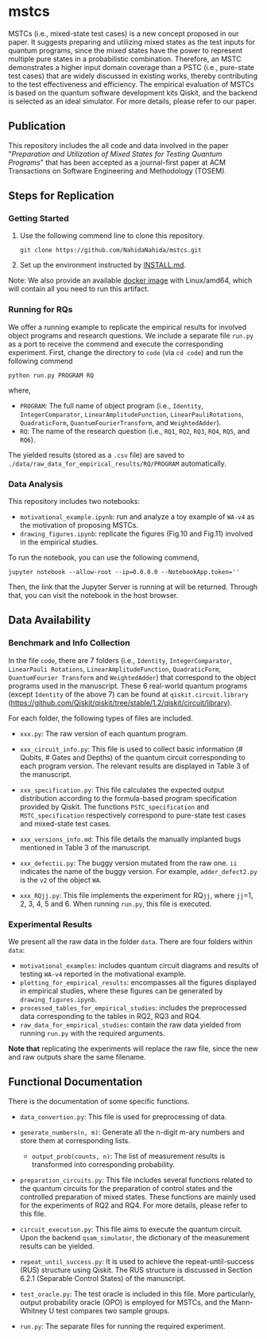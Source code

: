 # mstcs 
MSTCs (i.e., mixed-state test cases) is a new concept proposed in our paper. It suggests preparing and utilizing mixed states as the test inputs for quantum programs, since the mixed states have the power to represent multiple pure states in a probabilistic combination. Therefore, an MSTC demonstrates a higher input domain coverage than a PSTC (i.e., pure-state test cases) that are widely discussed in existing works, thereby contributing to the test effectiveness and efficiency. The empirical evaluation of MSTCs is based on the quantum software development kits Qiskit, and the backend is selected as an ideal simulator. For more details, please refer to our paper.

## Publication

This repository includes the all code and data involved in the paper "*Preparation and Utilization of Mixed States for Testing Quantum Programs*" that has been accepted as a journal-first paper at ACM Transactions on Software Engineering and Methodology (TOSEM).

## Steps for Replication

### Getting Started

1. Use the following commend line to clone this repository.

   ```
   git clone https://github.com/NahidaNahida/mstcs.git
   ```

2. Set up the environment instructed by [INSTALL.md](https://github.com/NahidaNahida/mstcs/blob/main/INSTALL.md).

Note: We also provide an available [docker image](https://github.com/NahidaNahida/mstcs/pkgs/container/mstcs-container) with Linux/amd64, which will contain all you need to run this artifact.

### Running for RQs

We offer a running example to replicate the empirical results for involved object programs and research questions. We include a separate file `run.py` as a port  to receive the commend and execute the corresponding experiment. First, change the directory to `code` (via `cd code`) and run the following commend

```
python run.py PROGRAM RQ
```

where, 

+ `PROGRAM`:  The full name of object program (i.e., `Identity`, `IntegerComparator`, `LinearAmplitudeFunction`, `LinearPauliRotations`, `QuadraticForm`, `QuantumFourierTransform`, and `WeightedAdder`).
+ `RQ`: The name of the research question (i.e., `RQ1`, `RQ2`, `RQ3`, `RQ4`, `RQ5`, and `RQ6`).

The yielded results (stored as a `.csv` file) are saved to `./data/raw_data_for_empirical_results/RQ/PROGRAM` automatically.

### Data Analysis

This repository includes two notebooks:

+ `motivational_example.ipynb`: run and analyze a toy example of `WA-v4` as the motivation of proposing MSTCs.
+ `drawing_figures.ipynb`: replicate the figures (Fig.10 and Fig.11) involved in the empirical studies.  

To run the notebook, you can use the following commend,

```
jupyter notebook --allow-root --ip=0.0.0.0 --NotebookApp.token=''
```

Then, the link that the Jupyter Server is running at will be returned. Through that, you can visit the notebook in the host browser.

## Data Availability

### Benchmark and Info Collection

In the file `code`, there are 7 folders (i.e., `Identity`, `IntegerComparator`, `LinearPauli Rotations`, `LinearAmplitudeFunction`, `QuadraticForm`, `QuantumFourier Transform` and `WeightedAdder`) that correspond to the object programs used in the manuscript. These 6 real-world quantum programs (except `Identity` of the above 7) can be found at `qiskit.circuit.library` (https://github.com/Qiskit/qiskit/tree/stable/1.2/qiskit/circuit/library).

For each folder, the following types of files are included.

+ `xxx.py`: The raw version of each quantum program.

+ `xxx_circuit_info.py`: This file is used to collect basic information (# Qubits, # Gates and Depths) of the quantum circuit corresponding to each program version. The relevant results are displayed in Table 3 of the manuscript.

+ `xxx_specification.py`: This file calculates the expected output distribution according to the formula-based program specification provided by Qiskit. The functions `PSTC_specification` and `MSTC_specification` respectively correspond to pure-state test cases  and mixed-state test cases.

+ `xxx_versions_info.md`: This file details the manually implanted bugs mentioned in Table 3 of the manuscript.

+ `xxx_defectii.py`: The buggy version mutated from the raw one. `ii` indicates the name of the buggy version. For example, `adder_defect2.py` is the `v2` of the object `WA`.

+ `xxx_RQjj.py`: This file implements the experiment for RQ`jj`, where `jj`=1, 2, 3, 4, 5 and 6. When running `run.py`, this file is executed. 

### Experimental Results

We present all the raw data in the folder `data`. There are four folders within `data`:

+ `motivational_examples`: includes quantum circuit diagrams and results of testing `WA-v4` reported in the motivational example.
+ `plotting_for_empirical_results`: encompasses all the figures displayed in empirical studies, where these figures can be generated by  `drawing_figures.ipynb`.
+ `processed_tables_for_empirical_studies`: includes the preprocessed data corresponding to the tables in RQ2, RQ3 and RQ4.
+ `raw_data_for_empirical_studies`: contain the raw data yielded from running `run.py` with the required arguments.

**Note that** replicating the experiments will replace the raw file, since the new and raw outputs share the same filename.

## Functional Documentation

There is the documentation of some specific functions.

+ `data_convertion.py`: This file is used for preprocessing of data.
+ `generate_numbers(n, m)`:  Generate all the n-digit m-ary numbers and store them at corresponding lists.
  + `output_prob(counts, n)`: The list of measurement results is transformed into corresponding probability.

+ `preparation_circuits.py`: This file includes several functions related to the quantum circuits for the preparation of control states and the controlled preparation of mixed states. These functions are mainly used for the experiments of RQ2 and RQ4. For more details, please refer to this file.

+ `circuit_execution.py`: This file aims to execute the quantum circuit. Upon the backend `qsam_simulator`, the dictionary of the measurement results can be yielded.

+ `repeat_until_success.py`: It is used to achieve the repeat-until-success (RUS) structure using Qiskit. The RUS structure is discussed in Section 6.2.1 (Separable Control States) of the manuscript.

+ `test_oracle.py`: The test oracle is included in this file. More particularly, output probability oracle (OPO) is employed for MSTCs, and the Mann-Whitney U test compares two sample groups.
+ `run.py`: The separate files for running the required experiment.
